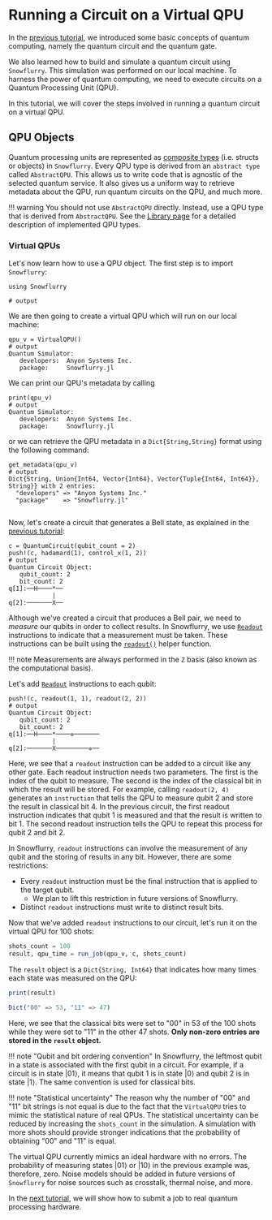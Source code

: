 # Running a Circuit on a Virtual QPU

In the [previous tutorial](basics.md), we introduced some basic concepts of quantum
computing, namely the quantum circuit and the quantum gate.

We also learned how to build and simulate a quantum circuit using `Snowflurry`. This
simulation was performed on our local machine. To harness the power of quantum computing,
we need to execute circuits on a Quantum Processing Unit (QPU).

In this tutorial, we will cover the steps involved in running a quantum circuit on a virtual
QPU.

## QPU Objects
Quantum processing units are represented as
[composite types](https://docs.julialang.org/en/v1/manual/types/#Composite-Types) (i.e.
structs or objects) in `Snowflurry`. Every QPU type is derived from an `abstract type`
called `AbstractQPU`. This allows us to write code that is agnostic of the selected quantum
service. It also gives us a uniform way to retrieve metadata about the QPU, run quantum
circuits on the QPU, and much more.

!!! warning
	You should not use `AbstractQPU` directly. Instead, use a QPU type that is derived from
      `AbstractQPU`. See the [Library page](../library/qpu.md#Quantum-Processing-Unit) for a
      detailed description of implemented QPU types.

### Virtual QPUs
Let's now learn how to use a QPU object. The first step is to import `Snowflurry`:
```jldoctest get_qpu_metadata_tutorial; output = false
using Snowflurry

# output

```

We are then going to create a virtual QPU which will run on our local machine:
```jldoctest get_qpu_metadata_tutorial; output = true
qpu_v = VirtualQPU()
# output
Quantum Simulator:
   developers:  Anyon Systems Inc.
   package:     Snowflurry.jl

```

We can print our QPU's metadata by calling
```jldoctest get_qpu_metadata_tutorial; output = true
print(qpu_v)
# output
Quantum Simulator:
   developers:  Anyon Systems Inc.
   package:     Snowflurry.jl

```
or we can retrieve the QPU metadata in a `Dict{String,String}` format using the following
command:
```jldoctest get_qpu_metadata_tutorial; output = true
get_metadata(qpu_v)
# output
Dict{String, Union{Int64, Vector{Int64}, Vector{Tuple{Int64, Int64}}, String}} with 2 entries:
  "developers" => "Anyon Systems Inc."
  "package"    => "Snowflurry.jl"


```

Now, let's create a circuit that generates a Bell state, as explained in the
[previous tutorial](basics.md):
```jldoctest get_qpu_metadata_tutorial; output = true
c = QuantumCircuit(qubit_count = 2)
push!(c, hadamard(1), control_x(1, 2))
# output
Quantum Circuit Object:
   qubit_count: 2 
   bit_count: 2 
q[1]:──H────*──
            |  
q[2]:───────X──
```

Although we've created a circuit that produces a Bell pair, we need to *measure*
our qubits in order to collect results. In Snowflurry, we use
[`Readout`](@ref) instructions to indicate that a measurement must be taken.
These instructions can be built using the [`readout()`](@ref) helper function.

!!! note
	Measurements are always performed in the ``Z`` basis
      (also known as the computational basis).

Let's add [`Readout`](@ref) instructions to each qubit:
```jldoctest get_qpu_metadata_tutorial; output = true
push!(c, readout(1, 1), readout(2, 2))
# output
Quantum Circuit Object:
   qubit_count: 2 
   bit_count: 2 
q[1]:──H────*────✲───────
            |            
q[2]:───────X─────────✲──
```
Here, we see that a `readout` instruction can be added to a circuit like any
other gate. Each readout instruction needs two parameters. The first is the index of the
qubit to measure. The second is the index of the classical bit in which the
result will be stored. For example, calling `readout(2, 4)` generates an
`instruction` that tells the QPU to measure qubit 2 and store the result in classical bit 4.
In the previous circuit, the first readout instruction indicates that qubit 1 is measured
and that the result is written to bit 1. The second readout instruction tells the QPU to
repeat this process for qubit 2 and bit 2.

In Snowflurry, `readout` instructions can involve the measurement of any qubit and the
storing of results in any bit. However, there are some restrictions:
- Every `readout` instruction must be the final instruction that is applied to the target
   qubit.
  - We plan to lift this restriction in future versions of Snowflurry.
- Distinct `readout` instructions must write to distinct result bits.

Now that we've added `readout` instructions to our circuit, let's run it on the virtual QPU
for 100 shots:
```julia
shots_count = 100
result, qpu_time = run_job(qpu_v, c, shots_count)
```

The `result` object is a `Dict{String, Int64}` that indicates how many times each state was
measured on the QPU:

```julia
print(result)

Dict("00" => 53, "11" => 47)
```
Here, we see that the classical bits were set to "00" in 53 of the 100 shots while they
were set to "11" in the other 47 shots. **Only non-zero entries are stored in the `result`
object.**

!!! note "Qubit and bit ordering convention"
	In Snowflurry, the leftmost qubit in a state is associated with the first qubit in a
      circuit. For example, if a circuit is in state $|01\rangle$, it means that qubit 1 is
      in state $|0\rangle$ and qubit 2 is in state $|1\rangle$. The same convention is
      used for classical bits.

!!! note "Statistical uncertainty"
	The reason why the number of "00" and "11" bit strings is not equal is due to the fact
      that the `VirtualQPU` tries to mimic the statistical nature of real QPUs. The
      statistical uncertainty can be reduced by increasing the `shots_count` in the
      simulation. A simulation with more shots should provide stronger indications that the
      probability of obtaining "00" and "11" is equal.


The virtual QPU currently mimics an ideal hardware with no errors. The probability of
measuring states $\left|01\right\rangle$ or $\left|10\right\rangle$ in the
previous example was, therefore, zero. Noise models should be added in future versions of
`Snowflurry` for noise sources such as crosstalk, thermal noise, and more.

In the [next tutorial](anyon_qpu.md), we will show how to submit a job to real quantum
processing hardware.
